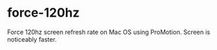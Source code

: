 # force-120hz
Force 120hz screen refresh rate on Mac OS using ProMotion.
Screen is noticeably faster.
